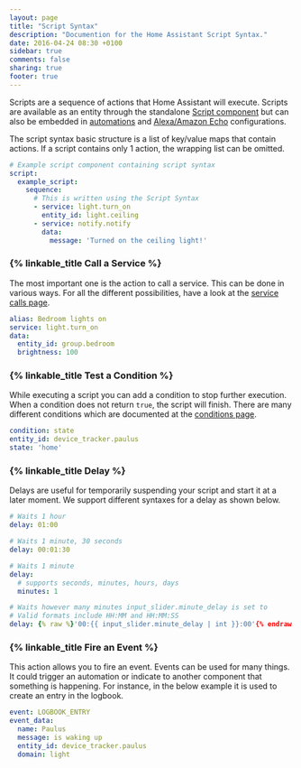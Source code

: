 ```yaml
---
layout: page
title: "Script Syntax"
description: "Documention for the Home Assistant Script Syntax."
date: 2016-04-24 08:30 +0100
sidebar: true
comments: false
sharing: true
footer: true
---
```


Scripts are a sequence of actions that Home Assistant will execute. Scripts are available as an entity through the standalone [Script component] but can also be embedded in [automations] and [Alexa/Amazon Echo] configurations.

The script syntax basic structure is a list of key/value maps that contain actions. If a script contains only 1 action, the wrapping list can be omitted.

```yaml
# Example script component containing script syntax
script:
  example_script:
    sequence:
      # This is written using the Script Syntax
      - service: light.turn_on
        entity_id: light.ceiling
      - service: notify.notify
        data:
          message: 'Turned on the ceiling light!'
```

### {% linkable_title Call a Service %}

The most important one is the action to call a service. This can be done in various ways. For all the different possibilities, have a look at the [service calls page].

```yaml
alias: Bedroom lights on
service: light.turn_on
data:
  entity_id: group.bedroom
  brightness: 100
```

### {% linkable_title Test a Condition %}

While executing a script you can add a condition to stop further execution. When a condition does not return `true`, the script will finish. There are many different conditions which are documented at the [conditions page].

```yaml
condition: state
entity_id: device_tracker.paulus
state: 'home'
```

### {% linkable_title Delay %}

Delays are useful for temporarily suspending your script and start it at a later moment. We support  different syntaxes for a delay as shown below.

```yaml
# Waits 1 hour
delay: 01:00
```

```yaml
# Waits 1 minute, 30 seconds
delay: 00:01:30
```

```yaml
# Waits 1 minute
delay:
  # supports seconds, minutes, hours, days
  minutes: 1
```

```yaml
# Waits however many minutes input_slider.minute_delay is set to
# Valid formats include HH:MM and HH:MM:SS
delay: {% raw %}'00:{{ input_slider.minute_delay | int }}:00'{% endraw %}
```

### {% linkable_title Fire an Event %}

This action allows you to fire an event. Events can be used for many things. It could trigger an automation or indicate to another component that something is happening. For instance, in the below example it is used to create an entry in the logbook.

```yaml
event: LOGBOOK_ENTRY
event_data:
  name: Paulus
  message: is waking up
  entity_id: device_tracker.paulus
  domain: light
```

[Script component]: /components/script/
[automations]: /getting-started/automation-action/
[Alexa/Amazon Echo]: /components/alexa/
[service calls page]: /getting-started/scripts-service-calls/
[conditions page]: /getting-started/scripts-conditions/
